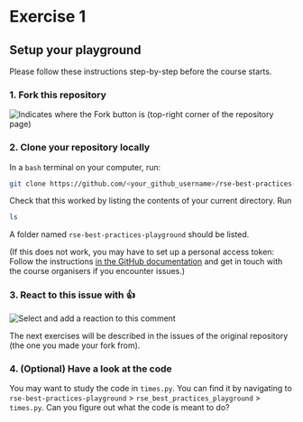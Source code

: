 # Exercise 1

## Setup your playground

Please follow these instructions step-by-step before the course starts.

### 1. Fork this repository

![Indicates where the Fork button is (top-right corner of the repository page)](https://i.imgur.com/HiBlmrj.png)

### 2. Clone your repository locally

In a `bash` terminal on your computer, run:
```bash
git clone https://github.com/<your_github_username>/rse-best-practices-playground.git
```

Check that this worked by listing the contents of your current directory. Run
```bash
ls
```
A folder named `rse-best-practices-playground` should be listed.

(If this does not work, you may have to set up a personal access token: Follow the instructions [in the GitHub documentation](https://docs.github.com/en/authentication/keeping-your-account-and-data-secure/managing-your-personal-access-tokens#creating-a-fine-grained-personal-access-token) and get in touch with the course organisers if you encounter issues.)

### 3. React to this issue with :+1:
![Select and add a reaction to this comment](https://user-images.githubusercontent.com/963242/95435873-0bcb4480-094b-11eb-9d37-2fdefdcb8c6f.png)

The next exercises will be described in the issues of the original repository (the one you made your fork from).
### 4. (Optional) Have a look at the code

You may want to study the code in `times.py`. You can find it by navigating to `rse-best-practices-playground` > `rse_best_practices_playground` > `times.py`. Can you figure out what the code is meant to do?
